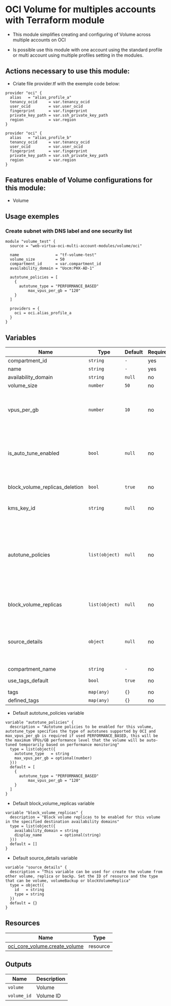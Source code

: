 # OCI Volume for multiples accounts with Terraform module
* This module simplifies creating and configuring of Volume across multiple accounts on OCI

* Is possible use this module with one account using the standard profile or multi account using multiple profiles setting in the modules.

## Actions necessary to use this module:

* Criate file provider.tf with the exemple code below:
```hcl
provider "oci" {
  alias   = "alias_profile_a"
  tenancy_ocid     = var.tenancy_ocid
  user_ocid        = var.user_ocid
  fingerprint      = var.fingerprint
  private_key_path = var.ssh_private_key_path
  region           = var.region
}

provider "oci" {
  alias   = "alias_profile_b"
  tenancy_ocid     = var.tenancy_ocid
  user_ocid        = var.user_ocid
  fingerprint      = var.fingerprint
  private_key_path = var.ssh_private_key_path
  region           = var.region
}
```


## Features enable of Volume configurations for this module:

- Volume

## Usage exemples


### Create subnet with DNS label and one security list

```hcl
module "volume_test" {
  source = "web-virtua-oci-multi-account-modules/volume/oci"

  name                = "tf-volume-test"
  volume_size         = 50
  compartment_id      = var.compartment_id
  availability_domain = "Uocm:PHX-AD-1"

  autotune_policies = [
    {
      autotune_type = "PERFORMANCE_BASED"
		  max_vpus_per_gb = "120"
    }
  ]

  providers = {
    oci = oci.alias_profile_a
  }
}
```


## Variables

| Name | Type | Default | Required | Description | Options |
|------|-------------|------|---------|:--------:|:--------|
| compartment_id | `string` | `-` | yes | Compartment ID | `-` |
| name | `string` | `-` | yes | Volume name | `-` |
| availability_domain | `string` | `null` | no | Availability domain | `-` |
| volume_size | `number` | `50` | no | Volume size" | `-` |
| vpus_per_gb | `number` | `10` | no | VPUS per Giga define the performance of the volume, 0 to lower cost, 10 to balanced, 20 to higher performance an from 30 up to 120 to ultra high performance, default is 10 | `-` |
| is_auto_tune_enabled | `bool` | `null` | no | Specifies whether the auto-tune performance is enabled for this volume. This field is deprecated. Use the DetachedVolumeAutotunePolicy instead to enable the volume for detached autotune | `*`false <br> `*`true |
| block_volume_replicas_deletion | `bool` | `true` | no | Block volume replicas deletion, if true will be deleted the replicas from this volume | `*`false <br> `*`true |
| kms_key_id | `string` | `null` | no | The OCID of the Vault service key to assign as the master encryption key for the volume | `-` |
| autotune_policies | `list(object)` | `null` | no | Autotune policies to be enabled for this volume, autotune_type specifies the type of autotunes supported by OCI and max_vpus_per_gb is required if used PERFORMANCE_BASED, this will be the maximum VPUs/GB performance level that the volume will be auto-tuned temporarily based on performance monitoring | `-` |
| block_volume_replicas | `list(object)` | `null` | no | Block volume replicas to be enabled for this volume in the specified destination availability domains | `-` |
| source_details | `object` | `null` | no | This variable can be used for create the volume from other volume, replica or backp. Set the ID of resource and the type that can be volume, volumeBackup or blockVolumeReplica | `-` |
| compartment_name | `string` | `-` | no | Compartment name | `-` |
| use_tags_default | `bool` | `true` | no | If true will be use the tags default to resources | `*`false <br> `*`true |
| tags | `map(any)` | `{}` | no | Tags to subnet | `-` |
| defined_tags | `map(any)` | `{}` | no | Defined tags to subnet | `-` |

* Default autotune_policies variable
```hcl
variable "autotune_policies" {
  description = "Autotune policies to be enabled for this volume, autotune_type specifies the type of autotunes supported by OCI and max_vpus_per_gb is required if used PERFORMANCE_BASED, this will be the maximum VPUs/GB performance level that the volume will be auto-tuned temporarily based on performance monitoring"
  type = list(object({
    autotune_type   = string
    max_vpus_per_gb = optional(number)
  }))
  default = [
    {
      autotune_type = "PERFORMANCE_BASED"
		  max_vpus_per_gb = "120"
    }
  ]
}
```

* Default block_volume_replicas variable
```hcl
variable "block_volume_replicas" {
  description = "Block volume replicas to be enabled for this volume in the specified destination availability domains"
  type = list(object({
    availability_domain = string
    display_name        = optional(string)
  }))
  default = []
}
```

* Default source_details variable
```hcl
variable "source_details" {
  description = "This variable can be used for create the volume from other volume, replica or backp. Set the ID of resource and the type that can be volume, volumeBackup or blockVolumeReplica"
  type = object({
    id   = string
    type = string
  })
  default = {}
}
```


## Resources

| Name | Type |
|------|------|
| [oci_core_volume.create_volume](https://registry.terraform.io/providers/oracle/oci/latest/docs/resources/core_volume) | resource |

## Outputs

| Name | Description |
|------|-------------|
| `volume` | Volume |
| `volume_id` | Volume ID |
